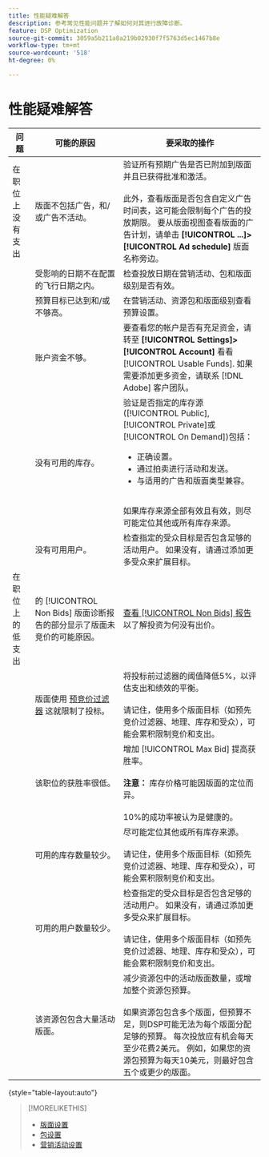 ```yaml
---
title: 性能疑难解答
description: 参考常见性能问题并了解如何对其进行故障诊断。
feature: DSP Optimization
source-git-commit: 3059a5b211a8a219b02930f7f5763d5ec1467b8e
workflow-type: tm+mt
source-wordcount: '518'
ht-degree: 0%

---
```


# 性能疑难解答

| 问题 | 可能的原因 | 要采取的操作 |
| --- | --- | --- |
| 在职位上没有支出 | 版面不包括广告，和/或广告不活动。 | 验证所有预期广告是否已附加到版面并且已获得批准和激活。<br><br>此外，查看版面是否包含自定义广告时间表，这可能会限制每个广告的投放期限。 要从版面视图查看版面的广告计划，请单击  **[!UICONTROL ...]>[!UICONTROL Ad schedule]** 版面名称旁边。 |
|  | 受影响的日期不在配置的飞行日期之内。 | 检查投放日期在营销活动、包和版面级别是否&#x200B;有效。 |
|  | 预算目标已达到和/或不够高。 | 在营销活动、资源包和版面级别查看预算设置。 |
|  | 账户资金不够。 | 要查看您的帐户是否有充足资金，请转至 **[!UICONTROL Settings]>[!UICONTROL Account]** 看看 [!UICONTROL Usable Funds]. 如果需要添加更多资金，请联系 [!DNL Adobe] 客户团队。 |
|  | 没有可用的库存。 | 验证是否指定的库存源([!UICONTROL Public], [!UICONTROL Private]或 [!UICONTROL On Demand])包括：<ul><li>正确设置。</li><li>通过拍卖进行活动和发送。</li><li>与适用的广告和版面类型兼容。</li></ul><br>如果库存来源全部有效且有效，则尽可能定位其他或所有库存来源。 |
|  | 没有可用用户。 | 检查指定的受众目标是否包含足够的活动用户。 如果没有，请通过添加更多受众来扩展目标。 |
| 在职位上的低支出 | 的 [!UICONTROL Non Bids] 版面诊断报告的部分显示了版面未竞价的可能原因。 | [查看 [!UICONTROL Non Bids] 报告](/help/dsp/campaign-management/reports/placement-diagnostics.md) 以了解投资为何没有出价。  <!-- add link/edit text when file available: See the [in-depth guide to possible Non-Bid Reasons (NBR)](link) for more information. --> |
|  | 版面使用 [预竞价过滤器](/help/dsp/campaign-management/placements/placement-settings.md) 这就限制了投标。 | 将投标前过滤器的阈值降低5%，以评估支出和绩效的平衡。 <!-- wording? and are users just supposed to manually monitor whether it makes a difference? --><br><br>请记住，使用多个版面目标（如预先竞价过滤器、地理、库存和受众），可能会累积限制竞价和支出。 |
|  | 该职位的获胜率很低。 | 增加 [!UICONTROL Max Bid] 提高获胜率。<br><br><b>注意：</b> 库存价格可能因版面的定位而异。<br><br>10%的成功率被认为是健康的。 |
|  | 可用的库存数量较少。 | 尽可能定位其他或所有库存来源。<br><br>请记住，使用多个版面目标（如预先竞价过滤器、地理、库存和受众），可能会累积限制竞价和支出。 |
|  | 可用的用户数量较少。 | 检查指定的受众目标是否包含足够的活动用户。 如果没有，请通过添加更多受众来扩展目标。<br><br>请记住，使用多个版面目标（如预先竞价过滤器、地理、库存和受众），可能会累积限制竞价和支出。 |
|  | 该资源包包含大量活动版面。 | 减少资源包中的活动版面数量，或增加整个资源包预算。<br><br>如果资源包包含多个版面，但预算不足，则DSP可能无法为每个版面分配足够的预算。 每次投放应有机会每天至少花费2美元。 例如，如果您的资源包预算为每天10美元，则最好包含五个或更少的版面。&#x200B; |

{style=&quot;table-layout:auto&quot;}

>[!MORELIKETHIS]
>
>* [版面设置](/help/dsp/campaign-management/placements/placement-settings.md)
>* [包设置](/help/dsp/campaign-management/packages/package-settings.md)
>* [营销活动设置](/help/dsp/campaign-management/campaigns/campaign-settings.md)

